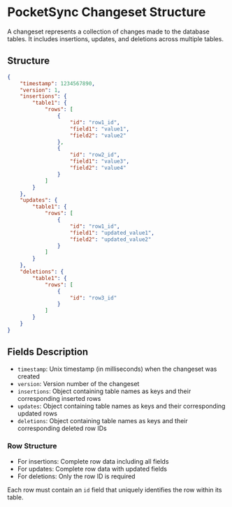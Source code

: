 # PocketSync Changeset Structure

A changeset represents a collection of changes made to the database tables. It includes insertions, updates, and deletions across multiple tables.

## Structure

```json
{
    "timestamp": 1234567890,
    "version": 1,
    "insertions": {
        "table1": {
            "rows": [
                {
                    "id": "row1_id",
                    "field1": "value1",
                    "field2": "value2"
                },
                {
                    "id": "row2_id",
                    "field1": "value3",
                    "field2": "value4"
                }
            ]
        }
    },
    "updates": {
        "table1": {
            "rows": [
                {
                    "id": "row1_id",
                    "field1": "updated_value1",
                    "field2": "updated_value2"
                }
            ]
        }
    },
    "deletions": {
        "table1": {
            "rows": [
                {
                    "id": "row3_id"
                }
            ]
        }
    }
}
```

## Fields Description

- `timestamp`: Unix timestamp (in milliseconds) when the changeset was created
- `version`: Version number of the changeset
- `insertions`: Object containing table names as keys and their corresponding inserted rows
- `updates`: Object containing table names as keys and their corresponding updated rows
- `deletions`: Object containing table names as keys and their corresponding deleted row IDs

### Row Structure

- For insertions: Complete row data including all fields
- For updates: Complete row data with updated fields
- For deletions: Only the row ID is required

Each row must contain an `id` field that uniquely identifies the row within its table.